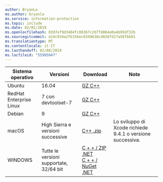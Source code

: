```yaml
---
author: BryanLa
ms.author: bryanla
ms.service: information-protection
ms.topic: include
ms.date: 02/01/2019
ms.openlocfilehash: 03d7ef9d3484fc08367c2d7fd064e0a4b95df32b
ms.sourcegitcommit: e24c934a2fb156ec8349638c4020fd17a58fbb01
ms.translationtype: MT
ms.contentlocale: it-IT
ms.lasthandoff: 02/08/2019
ms.locfileid: "55905047"
---
```

| Sistema operativo | Versioni | Download | Note |
|------------------|----------|----------|--------|
| Ubuntu  |  16.04 | [GZ C++](https://aka.ms/mipsdkbinaries) | |
| RedHat Enterprise Linux | 7 con devtoolset-7 | [GZ C++](https://aka.ms/mipsdkbinaries) | |
| Debian  | 9 | [GZ C++](https://aka.ms/mipsdkbinaries) | |
| macOS   | High Sierra e versioni successive | [C++ .zip](https://aka.ms/mipsdkbinaries) | Lo sviluppo di Xcode richiede 9.4.1 o versione successiva. |
| WINDOWS | Tutte le versioni supportate, 32/64 bit | [C + + / ZIP .NET](https://aka.ms/mipsdkbinaries)<br>[C + + / NuGet .NET](https://www.nuget.org/packages?q=Microsoft.InformationProtection) | |

